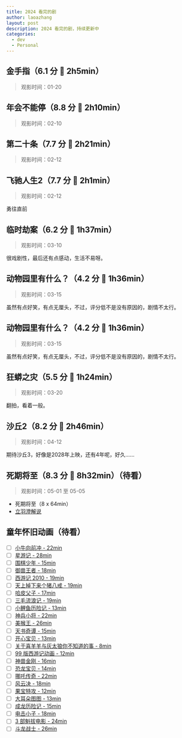 ```yaml
---
title: 2024 看完的剧
author: laoazhang
layout: post
description: 2024 看完的剧，持续更新中
categories: 
  - dev
  - Personal
---
```


## 金手指（6.1 分 🌟 2h5min）

> 观影时间：01-20

## 年会不能停（8.8 分 🌟 2h10min）

> 观影时间：02-10

## 第二十条（7.7 分 🌟 2h21min）

> 观影时间：02-12

## 飞驰人生2（7.7 分 🌟 2h1min）

> 观影时间：02-12

勇往直前

## 临时劫案（6.2 分 🌟 1h37min）

> 观影时间：03-10

很戏剧性，最后还有点感动，生活不易呀。

## 动物园里有什么？（4.2 分 🌟 1h36min）

> 观影时间：03-15

虽然有点好笑，有点无厘头，不过，评分低不是没有原因的，剧情不太行。

## 动物园里有什么？（4.2 分 🌟 1h36min）

> 观影时间：03-15

虽然有点好笑，有点无厘头，不过，评分低不是没有原因的，剧情不太行。

## 狂蟒之灾（5.5 分 🌟 1h24min）

> 观影时间：03-20

翻拍，看着一般。

## 沙丘2（8.2 分 🌟 2h46min）

> 观影时间：04-12

期待沙丘3，好像是2028年上映，还有4年呢，好久......

## 死期将至（8.3 分 🌟 8h32min）（待看）

> 观影时间：05-01 至 05-05

- 死期将至（8 x 64min）
- [立羽澄解说](https://www.bilibili.com/video/BV1ya4y1r7KM/) 

## 童年怀旧动画（待看）

- [ ] [小牛向前冲 - 22min](https://www.bilibili.com/video/BV1KG4y1j79e/)
- [ ] [星游记 - 28min](https://www.bilibili.com/video/BV1PM411r7UY/)
- [ ] [围棋少年 - 15min](https://www.bilibili.com/video/BV1wQ4y167yy/)
- [ ] [御兽王者 - 18min](https://www.bilibili.com/video/BV1sj411A7JH/)
- [ ] [西游记 2010 - 19min](https://www.bilibili.com/video/BV1rg4y1u7GC/)
- [ ] [天上掉下来个猪八戒 - 19min](https://www.bilibili.com/video/BV13T4y1q7X8/)
- [ ] [哈皮父子 - 17min](https://www.bilibili.com/video/BV1GC4y1X7jw/)
- [ ] [三毛流浪记 - 19min](https://www.bilibili.com/video/BV1uH4y1S76j/)
- [ ] [小鲤鱼历险记 - 13min](https://www.bilibili.com/video/BV1q64y1W71R/)
- [ ] [神兵小将 - 22min](https://www.bilibili.com/video/BV1V34y1R7vS/)
- [ ] [美猴王 - 26min](https://www.bilibili.com/video/BV17G4y1u7Wg/)
- [ ] [天书奇谭 - 15min](https://www.bilibili.com/video/BV163411Z7ro/)
- [ ] [开心宝贝 - 13min](https://www.bilibili.com/video/BV1ei4y117aW/)
- [ ] [关于喜羊羊与灰太狼你不知道的事 - 8min](https://www.bilibili.com/video/BV1St411A7Hj/)
- [ ] [99 版西游记动画 - 12min](https://www.bilibili.com/video/BV1rU4y1v7YV/)
- [ ] [神兽金刚 - 16min](https://www.bilibili.com/video/BV1XN411S7ft/)
- [ ] [恐龙宝贝 - 14min](https://www.bilibili.com/video/BV1vV4y1f7Wq/)
- [ ] [哪吒传奇 - 22min](https://www.bilibili.com/video/BV1YD4y1b7pU/)
- [ ] [风云决 - 18min](https://www.bilibili.com/video/BV1tW4y1L74v/)
- [ ] [果宝特攻 - 12min](https://www.bilibili.com/video/BV1WX4y1K79C/)
- [ ] [大耳朵图图 - 13min](https://www.bilibili.com/video/BV1Yw411d7od/)
- [ ] [成龙历险记 - 15min](https://www.bilibili.com/video/BV1LY4y1c73S/)
- [ ] [电击小子 - 18min](https://www.bilibili.com/video/BV1eh41177hD/)
- [ ] [3 部魁拔电影 - 24min](https://www.bilibili.com/video/BV1id4y1v75f/)
- [ ] [斗龙战士 - 26min](https://www.bilibili.com/video/BV1e1421Z7Q6/)
